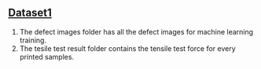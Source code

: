 
## [Dataset1](Dataset1)
1. The defect images folder has all the defect images for machine learning training.
2. The tesile test result folder contains the tensile test force for every printed samples. 





